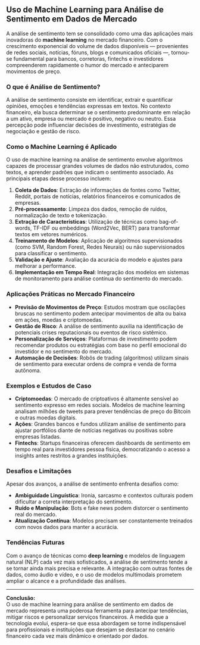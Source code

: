 ## Uso de Machine Learning para Análise de Sentimento em Dados de Mercado

A análise de sentimento tem se consolidado como uma das aplicações mais inovadoras do **machine learning** no mercado financeiro. Com o crescimento exponencial do volume de dados disponíveis — provenientes de redes sociais, notícias, fóruns, blogs e comunicados oficiais —, tornou-se fundamental para bancos, corretoras, fintechs e investidores compreenderem rapidamente o humor do mercado e anteciparem movimentos de preço.

### O que é Análise de Sentimento?

A análise de sentimento consiste em identificar, extrair e quantificar opiniões, emoções e tendências expressas em textos. No contexto financeiro, ela busca determinar se o sentimento predominante em relação a um ativo, empresa ou mercado é positivo, negativo ou neutro. Essa percepção pode influenciar decisões de investimento, estratégias de negociação e gestão de risco.

### Como o Machine Learning é Aplicado

O uso de machine learning na análise de sentimento envolve algoritmos capazes de processar grandes volumes de dados não estruturados, como textos, e aprender padrões que indicam o sentimento associado. As principais etapas desse processo incluem:

1. **Coleta de Dados**: Extração de informações de fontes como Twitter, Reddit, portais de notícias, relatórios financeiros e comunicados de empresas.
2. **Pré-processamento**: Limpeza dos dados, remoção de ruídos, normalização de texto e tokenização.
3. **Extração de Características**: Utilização de técnicas como bag-of-words, TF-IDF ou embeddings (Word2Vec, BERT) para transformar textos em vetores numéricos.
4. **Treinamento de Modelos**: Aplicação de algoritmos supervisionados (como SVM, Random Forest, Redes Neurais) ou não supervisionados para classificar o sentimento.
5. **Validação e Ajuste**: Avaliação da acurácia do modelo e ajustes para melhorar a performance.
6. **Implementação em Tempo Real**: Integração dos modelos em sistemas de monitoramento para análise contínua do sentimento do mercado.

### Aplicações Práticas no Mercado Financeiro

- **Previsão de Movimentos de Preço**: Estudos mostram que oscilações bruscas no sentimento podem antecipar movimentos de alta ou baixa em ações, moedas e criptomoedas.
- **Gestão de Risco**: A análise de sentimento auxilia na identificação de potenciais crises reputacionais ou eventos de risco sistêmico.
- **Personalização de Serviços**: Plataformas de investimento podem recomendar produtos ou estratégias com base no perfil emocional do investidor e no sentimento do mercado.
- **Automação de Decisões**: Robôs de trading (algoritmos) utilizam sinais de sentimento para executar ordens de compra e venda de forma autônoma.

### Exemplos e Estudos de Caso

- **Criptomoedas**: O mercado de criptoativos é altamente sensível ao sentimento expresso em redes sociais. Modelos de machine learning analisam milhões de tweets para prever tendências de preço do Bitcoin e outras moedas digitais.
- **Ações**: Grandes bancos e fundos utilizam análise de sentimento para ajustar portfólios diante de notícias negativas ou positivas sobre empresas listadas.
- **Fintechs**: Startups financeiras oferecem dashboards de sentimento em tempo real para investidores pessoa física, democratizando o acesso a insights antes restritos a grandes instituições.

### Desafios e Limitações

Apesar dos avanços, a análise de sentimento enfrenta desafios como:

- **Ambiguidade Linguística**: Ironia, sarcasmo e contextos culturais podem dificultar a correta interpretação do sentimento.
- **Ruído e Manipulação**: Bots e fake news podem distorcer o sentimento real do mercado.
- **Atualização Contínua**: Modelos precisam ser constantemente treinados com novos dados para manter a acurácia.

### Tendências Futuras

Com o avanço de técnicas como **deep learning** e modelos de linguagem natural (NLP) cada vez mais sofisticados, a análise de sentimento tende a se tornar ainda mais precisa e relevante. A integração com outras fontes de dados, como áudio e vídeo, e o uso de modelos multimodais prometem ampliar o alcance e a profundidade das análises.

---

**Conclusão:**  
O uso de machine learning para análise de sentimento em dados de mercado representa uma poderosa ferramenta para antecipar tendências, mitigar riscos e personalizar serviços financeiros. À medida que a tecnologia evolui, espera-se que essa abordagem se torne indispensável para profissionais e instituições que desejam se destacar no cenário financeiro cada vez mais dinâmico e orientado por dados.